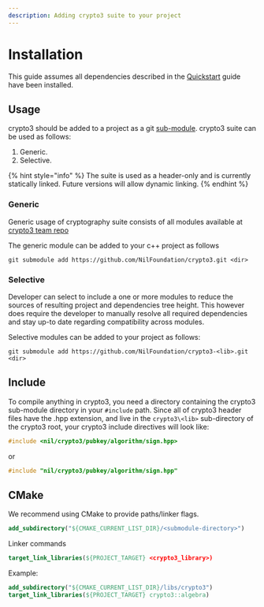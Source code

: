 ```yaml
---
description: Adding crypto3 suite to your project
---
```


# Installation

This guide assumes all dependencies described in the [Quickstart](quickstart.md) guide have been installed.

## Usage

crypto3 should be added to a project as a git [sub-module](https://git-scm.com/book/en/v2/Git-Tools-Submodules). crypto3 suite can be used as follows:

1. Generic.
2. Selective.

{% hint style="info" %}
The suite is used as a header-only and is currently statically linked. Future versions will allow dynamic linking.
{% endhint %}

### Generic

Generic usage of cryptography suite consists of all modules available at [crypto3 team repo](https://github.com/orgs/NilFoundation/teams/nil-crypto3/repositories)

The generic module can be added to your c++ project as follows

```shell
git submodule add https://github.com/NilFoundation/crypto3.git <dir>
```

### Selective

Developer can select to include a one or more modules to reduce the sources of resulting project and dependencies tree height. This however does require the developer to manually resolve all required dependencies and stay up-to date regarding compatibility across modules.

Selective modules can be added to your project as follows:

```shell
git submodule add https://github.com/NilFoundation/crypto3-<lib>.git <dir>
```

## Include

To compile anything in crypto3, you need a directory containing the crypto3 sub-module directory in your `#include` path. Since all of crypto3 header files have the .hpp extension, and live in the `crypto3\<lib>` sub-directory of the crypto3 root, your crypto3 include directives will look like:

```cpp
#include <nil/crypto3/pubkey/algorithm/sign.hpp>
```

or

```cpp
#include "nil/crypto3/pubkey/algorithm/sign.hpp"
```

## CMake

We recommend using CMake to provide paths/linker flags.

```cmake
add_subdirectory("${CMAKE_CURRENT_LIST_DIR}/<submodule-directory>")
```

Linker commands&#x20;

```cmake
target_link_libraries(${PROJECT_TARGET} <crypto3_library>)
```

Example:

```cmake
add_subdirectory("${CMAKE_CURRENT_LIST_DIR}/libs/crypto3")
target_link_libraries(${PROJECT_TARGET} crypto3::algebra)
```

